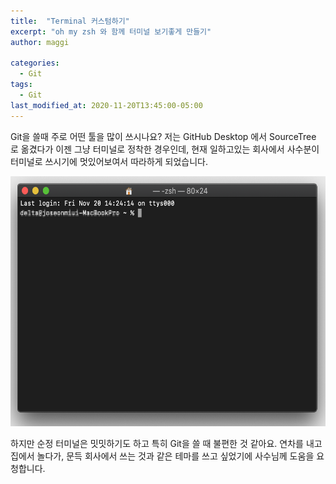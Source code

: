 ```yaml
---
title:  "Terminal 커스텀하기"
excerpt: "oh my zsh 와 함께 터미널 보기좋게 만들기"
author: maggi

categories:
  - Git
tags:
  - Git
last_modified_at: 2020-11-20T13:45:00-05:00
---
```


Git을 쓸때 주로 어떤 툴을 많이 쓰시나요?
저는 GitHub Desktop 에서 SourceTree 로 옮겼다가 이젠 그냥 터미널로 정착한 경우인데,
현재 일하고있는 회사에서 사수분이 터미널로 쓰시기에 멋있어보여서 따라하게 되었습니다.

<img src="https://github.com/joeseonmi/joeseonmi.github.io/blob/master/assets/img/2020-11-20-How-to-set-terminal/start.png"  width="600" height="400">

하지만 순정 터미널은 밋밋하기도 하고 특히 Git을 쓸 때 불편한 것 같아요.
연차를 내고 집에서 놀다가, 문득 회사에서 쓰는 것과 같은 테마를 쓰고 싶었기에 사수님께 도움을 요청합니다.